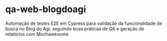 # qa-web-blogdoagi
Automação de testes E2E em Cypress para validação da funcionalidade de busca no Blog do Agi, seguindo boas práticas de QA e geração de relatórios com Mochawesome.
